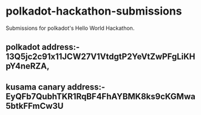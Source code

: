 # polkadot-hackathon-submissions
Submissions for polkadot's Hello World Hackathon.


## polkadot address:- 13Q5jc2c91x11JCW27V1VtdgtP2YeVtZwPFgLiKHpY4neRZA,
## kusama canary address:- EyQFb7QubhTKR1RqBF4FhAYBMK8ks9cKGMwa5btkFFmCw3U
